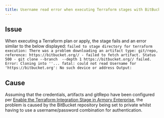 ```yaml
---
title: Username read error when executing Terraform stages with BitBucket hosted artifacts
---
```


## Issue
When executing a Terraform plan or apply, the stage fails and an error similar to the below displayed:
```failed to stage directory for terraform execution: There was a problem downloading an artifact type: git/repo, reference: https://bitbucket.org// - failed to fetch artifact. Status 500 - git clone --branch  --depth 1 https://bitbucket.org// failed. Error: Cloning into ''... fatal: could not read Username for 'https://bitbucket.org': No such device or address Output:```

## Cause
Assuming that the credentials, artifacts and gitRepo have been configured per [Enable the Terraform Integration Stage in Armory Enterprise](https://docs.armory.io/docs/armory-admin/terraform-enable-integration/), the problem is caused by the BitBucket repository being set to private whilst having to use a username/password combination for authentication. 

